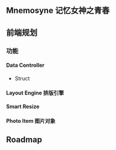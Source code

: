Mnemosyne 记忆女神之青春
------------------------


## 前端规划

### 功能

#### Data Controller
  * Struct

#### Layout Engine 排版引擎

#### Smart Resize

#### Photo Item 图片对象


## Roadmap

